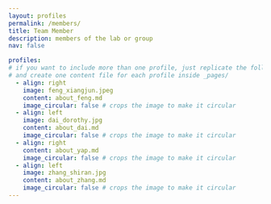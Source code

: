 ```yaml
---
layout: profiles
permalink: /members/
title: Team Member
description: members of the lab or group
nav: false

profiles:
# if you want to include more than one profile, just replicate the following block
# and create one content file for each profile inside _pages/
  - align: right
    image: feng_xiangjun.jpeg
    content: about_feng.md
    image_circular: false # crops the image to make it circular
  - align: left
    image: dai_dorothy.jpg
    content: about_dai.md
    image_circular: false # crops the image to make it circular
  - align: right
    content: about_yap.md
    image_circular: false # crops the image to make it circular
  - align: left
    image: zhang_shiran.jpg
    content: about_zhang.md
    image_circular: false # crops the image to make it circular
---
```

